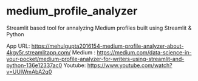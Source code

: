 # medium_profile_analyzer
Streamlit based tool for annalyzing Medium profiles built using Streamlit & Python

App URL: https://mehulgupta2016154-medium-profile-analyzer-about-4kgv5r.streamlitapp.com/
Medium : https://medium.com/data-science-in-your-pocket/medium-profile-analyzer-for-writers-using-streamlit-and-python-136e12337ac0
Youtube: https://www.youtube.com/watch?v=UUlWmAbA2q0
